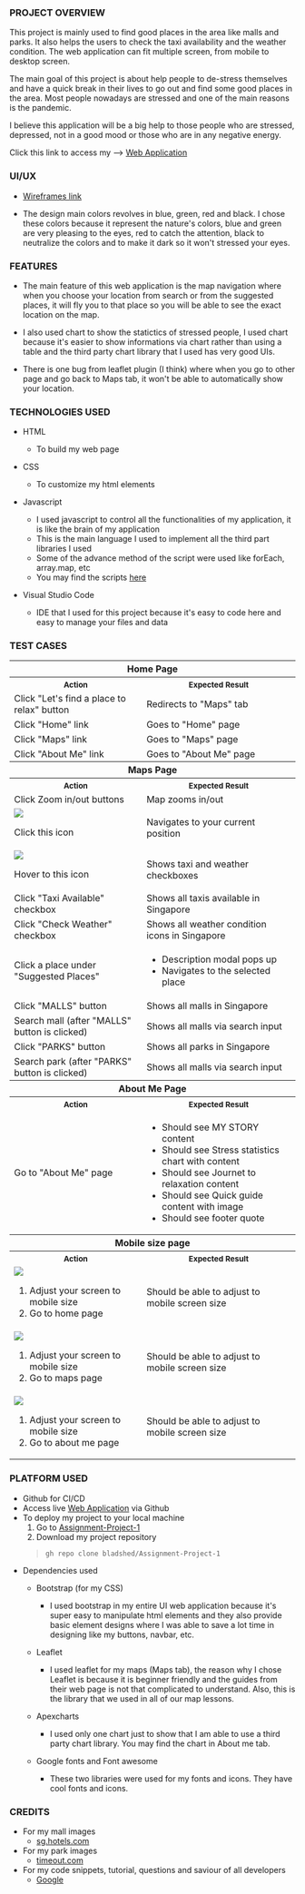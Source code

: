 ### PROJECT OVERVIEW

This project is mainly used to find good places in the area like malls and parks. It also helps the users to check the taxi availability and the weather condition. The web application can fit multiple screen, from mobile to desktop screen. 

The main goal of this project is about help people to de-stress themselves and have a quick break in their lives to go out and find some good places in the area. Most people nowadays are stressed and one of the main reasons is the pandemic.

I believe this application will be a big help to those people who are stressed, depressed, not in a good mood or those who are in any negative energy.

Click this link to access my --> [Web Application](https://bladshed.github.io/Assignment-Project-1/)

### UI/UX

* [Wireframes link](files)

* The design main colors revolves in blue, green, red and black. I chose these colors because it represent the nature's colors, blue and green are very pleasing to the eyes, red to catch the attention, black to neutralize the colors and to make it dark so it won't stressed your eyes.

### FEATURES

* The main feature of this web application is the map navigation where when you choose your location from search or from the suggested places, it will fly you to that place so you will be able to see the exact location on the map.

* I also used chart to show the statictics of stressed people, I used chart because it's easier to show informations via chart rather than using a table and the third party chart library that I used has very good UIs.

* There is one bug from leaflet plugin (I think) where when you go to other page and go back to Maps tab, it won't be able to automatically show your location.

### TECHNOLOGIES USED

* HTML
   * To build my web page

* CSS
   * To customize my html elements

* Javascript
   * I used javascript to control all the functionalities of my application, it is like the brain of my application
   * This is the main language I used to implement all the third part libraries I used
   * Some of the advance method of the script were used like forEach, array.map, etc
   * You may find the scripts [here](scripts)

* Visual Studio Code
   * IDE that I used for this project because it's easy to code here and easy to manage your files and data

### TEST CASES
<table>
   <tr>
      <th colspan=2>Home Page
   <tr>
   <tr>
      <th>
         <img width="441" height="1">
         <small>Action</small>
      </td>
      <th>
         <img width="441" height="1">
         <small>Expected Result</small>
      </td>
   <tr>
   <tr>
      <td>Click "Let's find a place to relax" button</td>
      <td>Redirects to "Maps" tab</td>
   <tr>
   <tr>
      <td>Click "Home" link</td>
      <td>Goes to "Home" page</td>
   <tr>
   <tr>
      <td>Click "Maps" link</td>
      <td>Goes to "Maps" page</td>
   <tr>
   <tr>
      <td>Click "About Me" link</td>
      <td>Goes to "About Me" page</td>
   <tr>
   <tr>
      <th colspan=2>Maps Page
   <tr>
   <tr>
      <th>
         <img width="441" height="1">
         <small>Action</small>
      </td>
      <th>
         <img width="441" height="1">
         <small>Expected Result</small>
      </td>
   <tr>
   <tr>
      <td>Click Zoom in/out buttons</td>
      <td>Map zooms in/out</td>
   <tr>
   <tr>
      <td>
         <img src="images/your-position.png">
         <p>Click this icon</p>
      </td>
      <td>Navigates to your current position</td>
   <tr>
   <tr>
      <td>
         <img src="images/overlays.png">
         <p>Hover to this icon</p>
      </td>
      <td>Shows taxi and weather checkboxes</td>
   <tr>
   <tr>
      <td>Click "Taxi Available" checkbox</td>
      <td>Shows all taxis available in Singapore</td>
   <tr>
   <tr>
      <td>Click "Check Weather" checkbox</td>
      <td>Shows all weather condition icons in Singapore</td>
   <tr>
   <tr>
      <td>Click a place under "Suggested Places"</td>
      <td>
         <ul>
            <li>Description modal pops up</li>
            <li>Navigates to the selected place</li>
         </ul>
      </td>
   <tr>
   <tr>
      <td>Click "MALLS" button</td>
      <td>Shows all malls in Singapore</td>
   <tr>
   <tr>
      <td>Search mall (after "MALLS" button is clicked)</td>
      <td>Shows all malls via search input</td>
   <tr>
   <tr>
      <td>Click "PARKS" button</td>
      <td>Shows all parks in Singapore</td>
   <tr>
   <tr>
      <td>Search park (after "PARKS" button is clicked)</td>
      <td>Shows all malls via search input</td>
   <tr>
   <tr>
      <th colspan=2>About Me Page
   <tr>
   <tr>
      <th>
         <img width="441" height="1">
         <small>Action</small>
      </td>
      <th>
         <img width="441" height="1">
         <small>Expected Result</small>
      </td>
   <tr>
   <tr>
      <td>Go to "About Me" page</td>
      <td>
         <ul>
            <li>Should see MY STORY content</li>
            <li>Should see Stress statistics chart with content</li>
            <li>Should see Journet to relaxation content</li>
            <li>Should see Quick guide content with image</li>
            <li>Should see footer quote</li>
         </ul>
      </td>
   <tr>
   <tr>
      <th colspan=2>Mobile size page
   <tr>
   <tr>
      <th>
         <img width="441" height="1">
         <small>Action</small>
      </td>
      <th>
         <img width="441" height="1">
         <small>Expected Result</small>
      </td>
   <tr>
   <tr>
      <td>
         <img src="images/home-page-mbl.png">
         <ol>
            <li>Adjust your screen to mobile size</li>
            <li>Go to home page</li>
         </ol>
      </td>
      <td>Should be able to adjust to mobile screen size</td>
   <tr>
   <tr>
      <td>
         <img src="images/maps-page-mbl.png">
         <ol>
            <li>Adjust your screen to mobile size</li>
            <li>Go to maps page</li>
         </ol>
      </td>
      <td>Should be able to adjust to mobile screen size</td>
   <tr>
   <tr>
      <td>
         <img src="images/about-me-page-mbl.png">
         <ol>
            <li>Adjust your screen to mobile size</li>
            <li>Go to about me page</li>
         </ol>
      </td>
      <td>Should be able to adjust to mobile screen size</td>
   <tr>
</table>

### PLATFORM USED

* Github for CI/CD
* Access live [Web Application](https://bladshed.github.io/Assignment-Project-1/) via Github
* To deploy my project to your local machine
   1. Go to [Assignment-Project-1](https://github.com/bladshed/Assignment-Project-1)
   2. Download my project repository
     > `gh repo clone bladshed/Assignment-Project-1`
* Dependencies used
   * Bootstrap (for my CSS)
      * I used bootstrap in my entire UI web application because it's super easy to manipulate html elements and they also provide basic element designs where I was able to save a lot time in designing like my buttons, navbar, etc.

   * Leaflet
      * I used leaflet for my maps (Maps tab), the reason why I chose Leaflet is because it is beginner friendly and the guides from their web page is not that complicated to understand. Also, this is the library that we used in all of our map lessons.

   * Apexcharts
      * I used only one chart just to show that I am able to use a third party chart library. You may find the chart in About me tab.

   * Google fonts and Font awesome
      * These two libraries were used for my fonts and icons. They have cool fonts and icons.

### CREDITS
* For my mall images 
   * [sg.hotels.com](https://sg.hotels.com/go/singapore/best-singapore-shopping-malls)
* For my park images 
   * [timeout.com](https://www.timeout.com/singapore/things-to-do/the-prettiest-parks-in-singapore)
* For my code snippets, tutorial, questions and saviour of all developers
   * [Google](https://www.google.com/)